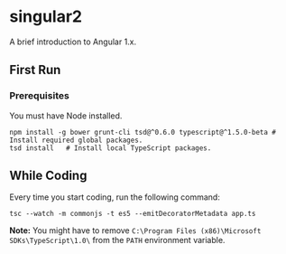 # singular2

A brief introduction to Angular 1.x.

## First Run

### Prerequisites

You must have Node installed.

    npm install -g bower grunt-cli tsd@^0.6.0 typescript@^1.5.0-beta # Install required global packages.
    tsd install   # Install local TypeScript packages.

## While Coding

Every time you start coding, run the following command:

    tsc --watch -m commonjs -t es5 --emitDecoratorMetadata app.ts

**Note:** You might have to remove `C:\Program Files (x86)\Microsoft SDKs\TypeScript\1.0\`
from the `PATH` environment variable.
